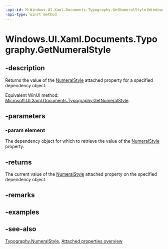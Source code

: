 ```yaml
---
-api-id: M:Windows.UI.Xaml.Documents.Typography.GetNumeralStyle(Windows.UI.Xaml.DependencyObject)
-api-type: winrt method
---
```


<!-- Method syntax
public Windows.UI.Xaml.FontNumeralStyle GetNumeralStyle(Windows.UI.Xaml.DependencyObject element)
-->

# Windows.UI.Xaml.Documents.Typography.GetNumeralStyle

## -description
Returns the value of the [NumeralStyle](typography_numeralstyle.md) attached property for a specified dependency object.

Equivalent WinUI method: [Microsoft.UI.Xaml.Documents.Typography.GetNumeralStyle](/windows/winui/api/microsoft.ui.xaml.documents.typography.getnumeralstyle).

## -parameters
### -param element
The dependency object for which to retrieve the value of the [NumeralStyle](typography_numeralstyle.md) property.

## -returns
The current value of the [NumeralStyle](typography_numeralstyle.md) attached property on the specified dependency object.

## -remarks

## -examples

## -see-also

[Typography.NumeralStyle](typography_numeralstyle.md), [Attached properties overview](/windows/uwp/xaml-platform/attached-properties-overview)
